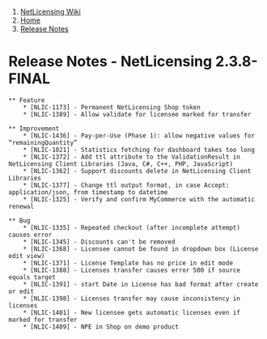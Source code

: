 1.  [NetLicensing Wiki](index.html)
2.  [Home](Home_11010214.html)
3.  [Release Notes](Release-Notes_11010240.html)

<span id="title-text"> Release Notes - NetLicensing 2.3.8-FINAL </span>
=======================================================================


    ** Feature
        * [NLIC-1173] - Permanent NetLicensing Shop token
        * [NLIC-1389] - Allow validate for licensee marked for transfer

    ** Improvement
        * [NLIC-1436] - Pay-per-Use (Phase 1): allow negative values for “remainingQuantity”
        * [NLIC-1021] - Statistics fetching for dashboard takes too long
        * [NLIC-1372] - Add ttl attribute to the ValidationResult in NetLicensing Client Libraries (Java, C#, C++, PHP, JavaScript)
        * [NLIC-1362] - Support discounts delete in NetLicensing Client Libraries
        * [NLIC-1377] - Change ttl output format, in case Accept: application/json, from timestamp to datetime
        * [NLIC-1325] - Verify and confirm MyCommerce with the automatic renewal

    ** Bug
        * [NLIC-1335] - Repeated checkout (after incomplete attempt) causes error
        * [NLIC-1345] - Discounts can't be removed
        * [NLIC-1368] - Licensee cannot be found in dropdown box (License edit view)
        * [NLIC-1371] - License Template has no price in edit mode
        * [NLIC-1388] - Licenses transfer causes error 500 if source equals target
        * [NLIC-1391] - start Date in License has bad format after create or edit
        * [NLIC-1398] - Licenses transfer may cause inconsistency in licenses
        * [NLIC-1401] - New licensee gets automatic licenses even if marked for transfer
        * [NLIC-1409] - NPE in Shop on demo product


